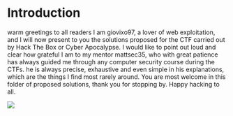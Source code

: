 # Introduction

warm greetings to all readers
I am giovixo97, a lover of web exploitation, and I will now present to you the solutions proposed for the CTF carried out by Hack The Box or Cyber Apocalypse. I would like to point out loud and clear how grateful I am to my mentor mattsec35, who with great patience has always guided me through any computer security course during the CTFs. he is always precise, exhaustive and even simple in his explanations, which are the things I find most rarely around. You are most welcome in this folder of proposed solutions, thank you for stopping by. Happy hacking to all.

![](https://miro.medium.com/max/1400/0*pCzUXZXZcLlwKo3d.jpg)
